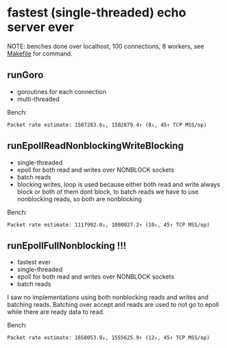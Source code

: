 # fastest (single-threaded) echo server ever

NOTE: benches done over localhost, 100 connections, 8 workers, see [Makefile](Makefile) for command.

## runGoro
- goroutines for each connection
- multi-threaded

Bench:
```
Packet rate estimate: 1507283.6↓, 1502879.4↑ (8↓, 45↑ TCP MSS/op)
```

## runEpollReadNonblockingWriteBlocking
- single-threaded
- epoll for both read and writes over NONBLOCK sockets
- batch reads
- blocking writes, loop is used because either both read and write always block or both of them dont block, to batch reads we have to use nonblocking reads, so both are nonblocking

Bench:
```
Packet rate estimate: 1117992.0↓, 1080027.2↑ (10↓, 45↑ TCP MSS/op)
```

## runEpollFullNonblocking !!!
- fastest ever
- single-threaded
- epoll for both read and writes over NONBLOCK sockets
- batch reads

I saw no implementations using both nonblocking reads and writes and batching reads. Batching over accept and reads are used to not go to epoll while there are ready data to read.

Bench:
```
Packet rate estimate: 1658053.9↓, 1555625.9↑ (12↓, 45↑ TCP MSS/op)
```
